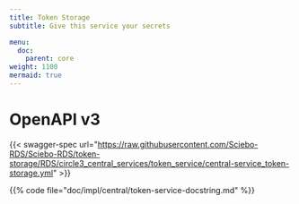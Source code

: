 ```yaml
---
title: Token Storage
subtitle: Give this service your secrets

menu:
  doc:
    parent: core
weight: 1100
mermaid: true
---
```


# OpenAPI v3

{{< swagger-spec url="https://raw.githubusercontent.com/Sciebo-RDS/Sciebo-RDS/token-storage/RDS/circle3_central_services/token_service/central-service_token-storage.yml"  >}}

{{% code file="doc/impl/central/token-service-docstring.md" %}}
